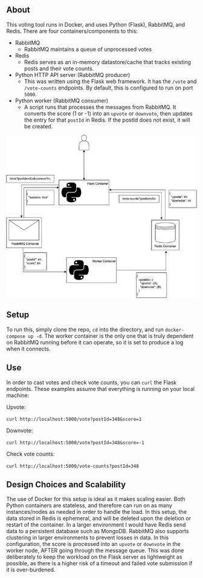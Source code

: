 ## About

This voting tool runs in Docker, and uses Python (Flask), RabbitMQ, and Redis. There are four containers/components to this:

- RabbitMQ
	- RabbitMQ maintains a queue of unprocessed votes
- Redis
	- Redis serves as an in-memory datastore/cache that tracks existing posts and their vote counts.
- Python HTTP API server (RabbitMQ producer)
	- This was written using the Flask web framework.  It has the `/vote` and `/vote-counts` endpoints. By default, this is configured to run on port `5000`.
- Python worker (RabbitMQ consumer)
	- A script runs that processes the messages from RabbitMQ.  It converts the score (1 or -1) into an `upvote` or `downvote`, then updates the entry for that `postId` in Redis.  If the postId does not exist, it will be created.

![image](diagram.png)

## Setup

To run this, simply clone the repo, `cd` into the directory, and run `docker-compose up -d`. The worker container is the only one that is truly dependent on RabbitMQ running before it can operate, so it is set to produce a log when it connects.

## Use

In order to cast votes and check vote counts, you can `curl` the Flask endpoints.  These examples assume that everything is running on your local machine:

Upvote:

`curl http://localhost:5000/vote?postId=348&score=1` 

Downvote:

`curl http://localhost:5000/vote?postId=348&score=-1` 

Check vote counts:

`curl http://localhost:5000/vote-counts?postId=348`

## Design Choices and Scalability

The use of Docker for this setup is ideal as it makes scaling easier.  Both Python containers are stateless, and therefore can run on as many instances/nodes as needed in order to handle the load.  In this setup, the data stored in Redis is ephemeral, and will be deleted upon the deletion or restart of the container.  In a larger environment I would have Redis send data to a persistent database such as MongoDB.  RabbitMQ also supports clustering in larger environments to prevent losses in data.  In this configuration, the score is processed into an `upvote` or `downvote` in the worker node, AFTER going through the message queue.  This was done deliberately to keep the workload on the Flask server as lightweight as possible, as there is a higher risk of a timeout and failed vote submission if it is over-burdened.